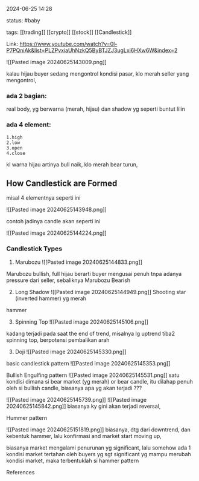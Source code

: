 
2024-06-25 14:28

status: #baby

tags: [[trading]]  [[crypto]] [[stock]] [[Candlestick]] 

Link: https://www.youtube.com/watch?v=0l-P7PQniAk&list=PLZPvxiaUhNzkQ5ByBTJZJ3ugLxi6HXw6W&index=2

![[Pasted image 20240625143009.png]]

kalau hijau buyer sedang mengontrol kondisi pasar, klo merah seller yang mengontrol,

### ada 2 bagian: 
real body, yg berwarna (merah, hijau) dan shadow yg seperti buntut lilin

### ada 4 element:
	1.high
	2.low
	3.open
	4.close

kl warna hijau artinya bull naik, klo merah bear turun,

## How Candlestick are Formed

misal 4 elementnya seperti ini

![[Pasted image 20240625143948.png]]

contoh jadinya candle akan seperti ini

![[Pasted image 20240625144224.png]]

### Candlestick Types

1. Marubozu
	![[Pasted image 20240625144833.png]]

Marubozu bullish, full hijau berarti buyer mengusai penuh tnpa adanya pressure dari seller, sebaliknya Marubozu Bearish

2. Long Shadow
![[Pasted image 20240625144949.png]]
Shooting star (inverted hammer) yg merah

hammer

3. Spinning Top
![[Pasted image 20240625145106.png]]

kadang terjadi pada saat the end of trend, misalnya lg uptrend tiba2 spinning top, berpotensi pembalikan arah

3. Doji
![[Pasted image 20240625145330.png]]

basic candlestick pattern
![[Pasted image 20240625145353.png]]

Bullish Engulfing pattern
![[Pasted image 20240625145531.png]]
satu kondisi dimana si bear market (yg merah) or bear candle, itu dilahap penuh oleh si bullish candle, biasanya apa yg akan terjadi ??? 

![[Pasted image 20240625145739.png]]
![[Pasted image 20240625145842.png]]
biasanya ky gini akan terjadi reversal,

Hummer pattern

![[Pasted image 20240625151819.png]]
biasanya, dtg dari downtrend, dan kebentuk hammer, lalu konfirmasi and market start moving up,

biasanya market mengalami penurunan yg significant, lalu somehow ada 1 kondisi market tertahan oleh buyers yg sgt significant yg mampu merubah kondisi market, maka terbentuklah si hammer pattern



References